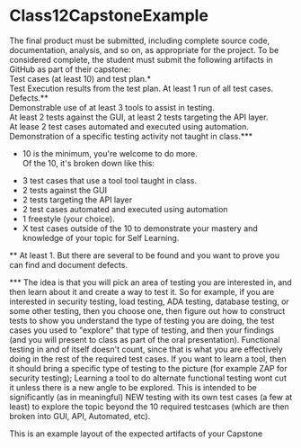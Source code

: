 
# Class12CapstoneExample

The final product must be submitted, including complete source code, documentation, analysis, and so on, as appropriate for the project.  To be considered complete, the student must submit the following artifacts in GitHub as part of their capstone:  
Test cases (at least 10) and test plan.*  
Test Execution results from the test plan. At least 1 run of all test cases.  
Defects.**  
Demonstrable use of at least 3 tools to assist in testing.  
At least 2 tests against the GUI, at least 2 tests targeting the API layer.  
At lease 2 test cases automated and executed using automation.  
Demonstration of a specific testing activity not taught in class.***  
  
  
  
  
* 10 is the minimum, you're welcome to do more.  
Of the 10, it's broken down like this:  
- 3 test cases that use a tool tool taught in class.  
- 2 tests against the GUI  
- 2 tests targeting the API layer  
- 2 test cases automated and executed using automation  
- 1 freestyle (your choice).  
- X test cases outside of the 10 to demonstrate your mastery and knowledge of your topic for Self Learning.  
  
  
** At least 1.  But there are several to be found and you want to prove you can find and document defects.  
  
*** The idea is that you will pick an area of testing you are interested in, and then learn about it and create a way to test it. So for example, if you are interested in security testing, load testing, ADA testing, database testing, or some other testing, then you choose one, then figure out how to construct tests to show you understand the type of testing you are doing, the test cases you used to "explore" that type of testing, and then your findings (and you will present to class as part of the oral presentation). Functional testing in and of itself doesn't count, since that is what you are effectively doing in the rest of the required test cases. If you want to learn a tool, then it should bring a specific type of testing to the picture (for example ZAP for security testing); Learning a tool to do alternate functional testing wont cut it unless there is a new angle to be explored. This is intended to be significantly (as in meaningful) NEW testing with its own test cases (a few at least) to explore the topic beyond the 10 required testcases (which are then broken into GUI, API, Automated, etc).    
  
  
This is an example layout of the expected artifacts of your Capstone  
 

